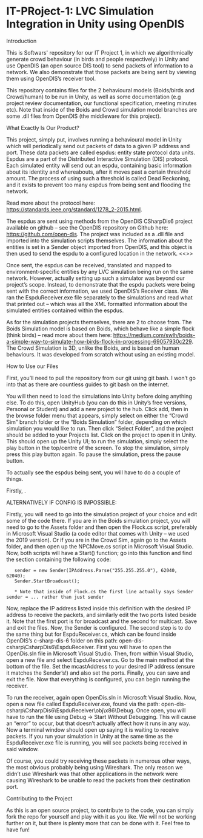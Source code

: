 # IT-PRoject-1: LVC Simulation Integration in Unity using OpenDIS

Introduction

This is Softwars' repository for our IT Project 1, in which we algorithmically generate crowd behaviour (in birds and people respectively) in Unity and use OpenDIS (an open source DIS tool) to send packets of information to a network. We also demonstrate that those packets are being sent by viewing them using OpenDIS’s receiver tool.

This repository contains files for the 2 behavioural models (Boids/birds and Crowd/human) to be run in Unity, as well as some documentation (e.g project review documentation, our functional specification, meeting minutes etc). Note that inside of the Boids and Crowd simulation model branches are some .dll files from OpenDIS (the middleware for this project).

What Exactly Is Our Product?

This project, simply put, involves running a behavioural model in Unity which will periodically send out packets of data to a given IP address and port. These data packets are called espdus: entity state protocol data units. Espdus are a part of the Distributed Interactive Simulation (DIS) protocol. Each simulated entity will send out an espdu, containing basic information about its identity and whereabouts, after it moves past a certain threshold amount. The process of using such a threshold is called Dead Reckoning, and it exists to prevent too many espdus from being sent and flooding the network. 

Read more about the protocol here: https://standards.ieee.org/standard/1278_2-2015.html.

The espdus are sent using methods from the OpenDIS CSharpDis6 project available on github – see the OpenDIS repository on Github here: https://github.com/open-dis. The project was included as a .dll file and imported into the simulation scripts themselves. The information about the entities is set in a Sender object imported from OpenDIS, and this object is then used to send the espdu to a configured location in the network. <<<INFO ABOUT CONFIG FILE HERE.>>>

Once sent, the espdus can be received, translated and mapped to environment-specific entities by any LVC simulation being run on the same network. However, actually setting up such a simulator was beyond our project’s scope. Instead, to demonstrate that the espdu packets were being sent with the correct information, we used OpenDIS’s Receiver class. We ran the EspduReceiver.exe file separately to the simulations and read what that printed out – which was all the XML formatted information about the simulated entities contained within the espdus.

As for the simulation projects themselves, there are 2 to choose from. The Boids Simulation model is based on Boids, which behave like a simple flock (think birds) – read more about them here: https://medium.com/swlh/boids-a-simple-way-to-simulate-how-birds-flock-in-processing-69057930c229. The Crowd Simulation is 3D, unlike the Boids, and is based on human behaviours. It was developed from scratch without using an existing model.

How to Use our Files

First, you’ll need to pull the repository from our git using git bash. I won’t go into that as there are countless guides to git bash on the internet.

You will then need to load the simulations into Unity before doing anything else. To do this, open UnityHub (you can do this in Unity’s free versions, Personal or Student) and add a new project to the hub. Click add, then in the browse folder menu that appears, simply select on either the “Crowd Sim” branch folder or the “Boids Simulation” folder, depending on which simulation you would like to run. Then click “Select Folder”, and the project should be added to your Projects list. Click on the project to open it in Unity. This should open up the Unity UI; to run the simulation, simply select the play button in the top/centre of the screen. To stop the simulation, simply press this play button again. To pause the simulation, press the pause button.

To actually see the espdus being sent, you will have to do a couple of things.

Firstly, <config file info here>.

ALTERNATIVELY IF CONFIG IS IMPOSSIBLE:

Firstly, you will need to go into the simulation project of your choice and edit some of the code there. If you are in the Boids simulation project, you will need to go to the Assets folder and then open the Flock.cs script, preferably in Microsoft Visual Studio (a code editor that comes with Unity – we used the 2019 version). Or if you are in the Crowd Sim, again go to the Assets folder, and then open up the NPCMove.cs script in Microsoft Visual Studio. Now, both scripts will have a Start() function; go into this function and find the section containing the following code:

       sender = new Sender(IPAddress.Parse("255.255.255.0"), 62040, 62040);
       Sender.StartBroadcast();

       * Note that inside of Flock.cs the first line actually says Sender sender = ... rather than just sender

Now, replace the IP address listed inside this definition with the desired IP address to receive the packets, and similarly edit the two ports listed beside it. Note that the first port is for broadcast and the second for multicast. Save and exit the files. Now, the Sender is configured. The second step is to do the same thing but for EspduReceiver.cs, which can be found inside OpenDIS’s c-sharp-dis-6 folder on this path: open-dis-csharp\CsharpDis6\EspduReceiver. First you will have to open the OpenDis.sln file in Microsoft Visual Studio. Then, from within Visual Studio, open a new file and select EspduReceiver.cs. Go to the main method at the bottom of the file. Set the mcastAddress to your desired IP address (ensure it matches the Sender’s!) and also set the ports. Finally, you can save and exit the file. Now that everything is configured, you can begin running the receiver.

To run the receiver, again open OpenDis.sln in Microsoft Visual Studio. Now, open a new file called EspduReceiver.exe, found via the path: open-dis-csharp\CsharpDis6\EspduReceiver\obj\x86\Debug. Once open, you will have to run the file using Debug -> Start Without Debugging. This will cause an “error” to occur, but that doesn’t actually affect how it runs in any way. Now a terminal window should open up saying it is waiting to receive packets. If you run your simulation in Unity at the same time as the EspduReceiver.exe file is running, you will see packets being received in said window.


Of course, you could try receiving these packets in numerous other ways, the most obvious probably being using Wireshark. The only reason we didn’t use Wireshark was that other applications in the network were causing Wireshark to be unable to read the packets from their destination port.

Contributing to the Project

As this is an open source project, to contribute to the code, you can simply fork the repo for yourself and play with it as you like. We will not be working further on it, but there is plenty more that can be done with it. Feel free to have fun!
